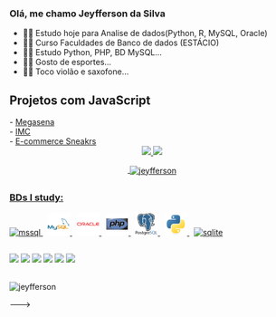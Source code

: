 

### Olá, me chamo Jeyfferson da Silva
- 👨‍🏫 Estudo hoje para Analise de dados(Python, R, MySQL, Oracle)
- 👩‍🎓 Curso Faculdades de Banco de dados (ESTÁCIO)
- 👨‍🎓 Estudo Python, PHP, BD MySQL...
- 🏃‍♂️ Gosto de esportes...
- 🎷🎸 Toco violão e saxofone... 
<div>
<h2>Projetos com JavaScript</h2>
-  <a href="https://megasenv1.netlify.app">Megasena</a><br>
-  <a href="https://calculateimcclass.netlify.app">IMC</a><br>
-  <a href="https://sneakrsstore.netlify.app" target=""_blank">E-commerce Sneakrs</a>
</div>
<div align="center">
  <a href="https://github-profile-summary-cards.vercel.app/api/cards/profile-details?username=Jeyfferson&theme=vue">
  <img height="180em" src="https://github-profile-summary-cards.vercel.app/api/cards/profile-details?username=Jeyfferson&theme=dracula"/>
  <img height="180em" src="https://github-readme-stats.vercel.app/api/top-langs/?username=Jeyfferson&layout=compact&langs_count=7&theme=dracula"/>
       <p>&nbsp;<img align="center" src="https://github-readme-stats.vercel.app/api?username=jeyfferson&show_icons=true&locale=en" alt="jeyfferson" /></p>
</div>
  
  ##
  <h3 align="left">BDs I study:</h3>
<p align="left"> <a href="https://www.djangoproject.com/" target="_blank" rel="noreferrer">  </a> <a href="https://www.microsoft.com/en-us/sql-server" target="_blank" rel="noreferrer"> <img src="https://www.svgrepo.com/show/303229/microsoft-sql-server-logo.svg" alt="mssql" width="40" height="40"/> </a>&nbsp <a href="https://www.mysql.com/" target="_blank" rel="noreferrer"> <img src="https://raw.githubusercontent.com/devicons/devicon/master/icons/mysql/mysql-original-wordmark.svg" alt="mysql" width="40" height="40"/> </a>&nbsp <a href="https://www.oracle.com/" target="_blank" rel="noreferrer"> <img src="https://raw.githubusercontent.com/devicons/devicon/master/icons/oracle/oracle-original.svg" alt="oracle" width="40" height="40"/> </a>&nbsp <a href="https://www.php.net" target="_blank" rel="noreferrer"> <img src="https://raw.githubusercontent.com/devicons/devicon/master/icons/php/php-original.svg" alt="php" width="40" height="40"/> </a>&nbsp <a href="https://www.postgresql.org" target="_blank" rel="noreferrer"> <img src="https://raw.githubusercontent.com/devicons/devicon/master/icons/postgresql/postgresql-original-wordmark.svg" alt="postgresql" width="40" height="40"/> </a>&nbsp <a href="https://www.python.org" target="_blank" rel="noreferrer"> <img src="https://raw.githubusercontent.com/devicons/devicon/master/icons/python/python-original.svg" alt="python" width="40" height="40"/> </a>&nbsp <a href="https://www.sqlite.org/" target="_blank" rel="noreferrer"> <img src="https://www.vectorlogo.zone/logos/sqlite/sqlite-icon.svg" alt="sqlite" width="40" height="40"/> </a> </p>
<!---  
<div style="display: inline_block"><br>
  <img align="center" alt="Rafa-Js" height="40" width="120" src="https://img.shields.io/badge/JavaScript-323330?style=for-the-badge&logo=javascript&logoColor=F7DF1E">  
  <img align="center" alt="Rafa-HTML" height="40" width="120" src="https://img.shields.io/badge/HTML5-E34F26?style=for-the-badge&logo=html5&logoColor=white">
  <img align="center" alt="Rafa-CSS" height="40" width="120" src="https://img.shields.io/badge/CSS3-1572B6?style=for-the-badge&logo=css3&logoColor=white">
  <img align="center" alt="Jey-Python" height="40" width="120" src="https://img.shields.io/badge/Python-FFD43B?style=for-the-badge&logo=python&logoColor=blue">
  <img align="center" alt="Rafa-Csharp" height="40" width="120" src="https://img.shields.io/badge/PHP-777BB4?style=for-the-badge&logo=php&logoColor=white">
--->
  
  ##
 
<div> 
  <a href="https://www.youtube.com/channel/UCcGp8oRpDQreIvVCXsPRuTg" target="_blank"><img src="https://img.shields.io/badge/YouTube-FF0000?style=for-the-badge&logo=youtube&logoColor=white" target="_blank"></a>
  <a href="https://www.instagram.com/" target="_blank"><img src="https://img.shields.io/badge/-Instagram-%23E4405F?style=for-the-badge&logo=instagram&logoColor=white" target="_blank"></a>
 	<a href="https://www.facebook.com/profile.php?id=100028415771900" target="_blank"><img src="https://img.shields.io/badge/Facebook-1877F2?style=for-the-badge&logo=facebook&logoColor=white" target="_blank"></a>
 <a href="https://twitter.com/JeyffeDesenv" target="_blank"><img src="https://img.shields.io/badge/Twitter-1DA1F2?style=for-the-badge&logo=twitter&logoColor=white" target="_blank"></a> 
  <a href = "mailto:jeyffesilv@gmail.com"><img src="https://img.shields.io/badge/-Gmail-%23333?style=for-the-badge&logo=gmail&logoColor=white" target="_blank"></a>
  <a href="https://www.linkedin.com/in/jeyfferson-silva-5a9bab1a4/" target="_blank"><img src="https://img.shields.io/badge/-LinkedIn-%230077B5?style=for-the-badge&logo=linkedin&logoColor=white" target="_blank"></a>  
 
</div>
  
  ##
  
  <div>
  



<p><img align="center" src="https://github-readme-streak-stats.herokuapp.com/?user=jeyfferson&" alt="jeyfferson" /></p>
  </div>
--->

